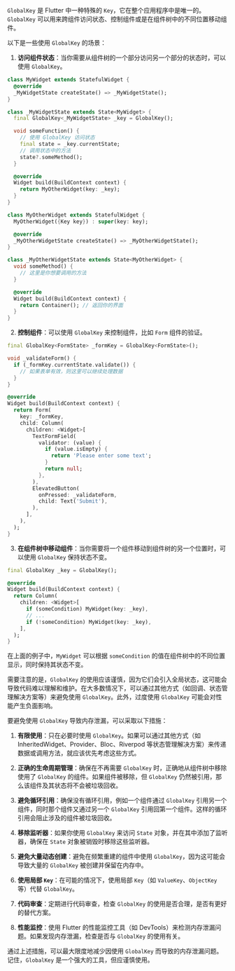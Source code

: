 `GlobalKey` 是 Flutter 中一种特殊的 `Key`，它在整个应用程序中是唯一的。`GlobalKey` 可以用来跨组件访问状态、控制组件或是在组件树中的不同位置移动组件。

以下是一些使用 `GlobalKey` 的场景：

1. **访问组件状态**：当你需要从组件树的一个部分访问另一个部分的状态时，可以使用 `GlobalKey`。

```dart
class MyWidget extends StatefulWidget {
  @override
  _MyWidgetState createState() => _MyWidgetState();
}

class _MyWidgetState extends State<MyWidget> {
  final GlobalKey<_MyWidgetState> _key = GlobalKey();

  void someFunction() {
    // 使用 GlobalKey 访问状态
    final state = _key.currentState;
    // 调用状态中的方法
    state?.someMethod();
  }

  @override
  Widget build(BuildContext context) {
    return MyOtherWidget(key: _key);
  }
}

class MyOtherWidget extends StatefulWidget {
  MyOtherWidget({Key key}) : super(key: key);

  @override
  _MyOtherWidgetState createState() => _MyOtherWidgetState();
}

class _MyOtherWidgetState extends State<MyOtherWidget> {
  void someMethod() {
    // 这里是你想要调用的方法
  }

  @override
  Widget build(BuildContext context) {
    return Container(); // 返回你的界面
  }
}
```

2. **控制组件**：可以使用 `GlobalKey` 来控制组件，比如 `Form` 组件的验证。

```dart
final GlobalKey<FormState> _formKey = GlobalKey<FormState>();

void _validateForm() {
  if (_formKey.currentState.validate()) {
    // 如果表单有效，则这里可以继续处理数据
  }
}

@override
Widget build(BuildContext context) {
  return Form(
    key: _formKey,
    child: Column(
      children: <Widget>[
        TextFormField(
          validator: (value) {
            if (value.isEmpty) {
              return 'Please enter some text';
            }
            return null;
          },
        ),
        ElevatedButton(
          onPressed: _validateForm,
          child: Text('Submit'),
        ),
      ],
    ),
  );
}
```

3. **在组件树中移动组件**：当你需要将一个组件移动到组件树的另一个位置时，可以使用 `GlobalKey` 保持状态不变。

```dart
final GlobalKey _key = GlobalKey();

@override
Widget build(BuildContext context) {
  return Column(
    children: <Widget>[
      if (someCondition) MyWidget(key: _key),
      // ...
      if (!someCondition) MyWidget(key: _key),
    ],
  );
}
```

在上面的例子中，`MyWidget` 可以根据 `someCondition` 的值在组件树中的不同位置显示，同时保持其状态不变。

需要注意的是，`GlobalKey` 的使用应该谨慎，因为它们会引入全局状态，这可能会导致代码难以理解和维护。在大多数情况下，可以通过其他方式（如回调、状态管理解决方案等）来避免使用 `GlobalKey`。此外，过度使用 `GlobalKey` 可能会对性能产生负面影响。

要避免使用 `GlobalKey` 导致内存泄漏，可以采取以下措施：

1. **有限使用**：只在必要时使用 `GlobalKey`。如果可以通过其他方式（如 InheritedWidget、Provider、Bloc、Riverpod 等状态管理解决方案）来传递数据或调用方法，就应该优先考虑这些方式。

2. **正确的生命周期管理**：确保在不再需要 `GlobalKey` 时，正确地从组件树中移除使用了 `GlobalKey` 的组件。如果组件被移除，但 `GlobalKey` 仍然被引用，那么该组件及其状态将不会被垃圾回收。

3. **避免循环引用**：确保没有循环引用，例如一个组件通过 `GlobalKey` 引用另一个组件，同时那个组件又通过另一个 `GlobalKey` 引用回第一个组件。这样的循环引用会阻止涉及的组件被垃圾回收。

4. **移除监听器**：如果你使用 `GlobalKey` 来访问 `State` 对象，并在其中添加了监听器，确保在 `State` 对象被销毁时移除这些监听器。

5. **避免大量动态创建**：避免在频繁重建的组件中使用 `GlobalKey`，因为这可能会导致大量的 `GlobalKey` 被创建并保留在内存中。

6. **使用局部 `Key`**：在可能的情况下，使用局部 `Key`（如 `ValueKey`、`ObjectKey` 等）代替 `GlobalKey`。

7. **代码审查**：定期进行代码审查，检查 `GlobalKey` 的使用是否合理，是否有更好的替代方案。

8. **性能监控**：使用 Flutter 的性能监控工具（如 DevTools）来检测内存泄漏问题。如果发现内存泄漏，检查是否与 `GlobalKey` 的使用有关。

通过上述措施，可以最大限度地减少因使用 `GlobalKey` 而导致的内存泄漏问题。记住，`GlobalKey` 是一个强大的工具，但应谨慎使用。
